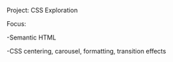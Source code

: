 Project: CSS Exploration

Focus:

-Semantic HTML

-CSS centering, carousel, formatting, transition effects
